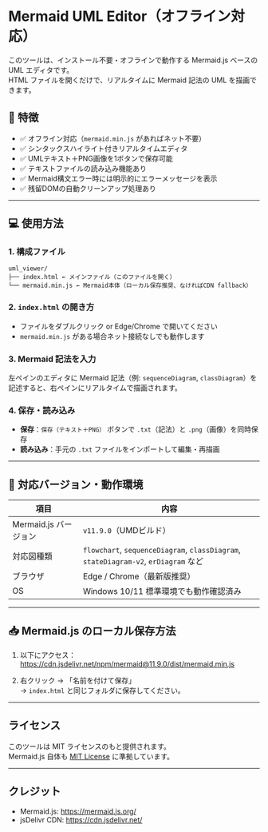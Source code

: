 # Mermaid UML Editor（オフライン対応）

このツールは、インストール不要・オフラインで動作する Mermaid.js ベースの UML エディタです。  
HTML ファイルを開くだけで、リアルタイムに Mermaid 記法の UML を描画できます。

## 🔧 特徴

- ✅ オフライン対応（`mermaid.min.js` があればネット不要）
- ✅ シンタックスハイライト付きリアルタイムエディタ
- ✅ UMLテキスト＋PNG画像を1ボタンで保存可能
- ✅ テキストファイルの読み込み機能あり
- ✅ Mermaid構文エラー時には明示的にエラーメッセージを表示
- ✅ 残留DOMの自動クリーンアップ処理あり

---

## 💻 使用方法

### 1. 構成ファイル


```
uml_viewer/
├── index.html ← メインファイル（このファイルを開く）
└── mermaid.min.js ← Mermaid本体（ローカル保存推奨、なければCDN fallback）
```


### 2. `index.html` の開き方

- ファイルをダブルクリック or Edge/Chrome で開いてください
- `mermaid.min.js` がある場合ネット接続なしでも動作します

### 3. Mermaid 記法を入力

左ペインのエディタに Mermaid 記法（例: `sequenceDiagram`, `classDiagram`）を記述すると、右ペインにリアルタイムで描画されます。

### 4. 保存・読み込み

- **保存**：`保存（テキスト＋PNG）` ボタンで `.txt`（記法）と `.png`（画像）を同時保存
- **読み込み**：手元の `.txt` ファイルをインポートして編集・再描画

---

## 📌 対応バージョン・動作環境

| 項目 | 内容 |
|------|------|
| Mermaid.js バージョン | `v11.9.0`（UMDビルド） |
| 対応図種類 | `flowchart`, `sequenceDiagram`, `classDiagram`, `stateDiagram-v2`, `erDiagram` など |
| ブラウザ | Edge / Chrome（最新版推奨） |
| OS | Windows 10/11 標準環境でも動作確認済み |

---

## 📥 Mermaid.js のローカル保存方法

1. 以下にアクセス：  
   https://cdn.jsdelivr.net/npm/mermaid@11.9.0/dist/mermaid.min.js

2. 右クリック → 「名前を付けて保存」  
   → `index.html` と同じフォルダに保存してください。

---


## ライセンス

このツールは MIT ライセンスのもと提供されます。  
Mermaid.js 自体も [MIT License](https://github.com/mermaid-js/mermaid/blob/develop/LICENSE) に準拠しています。

---

##  クレジット

- Mermaid.js: https://mermaid.js.org/
- jsDelivr CDN: https://cdn.jsdelivr.net/

